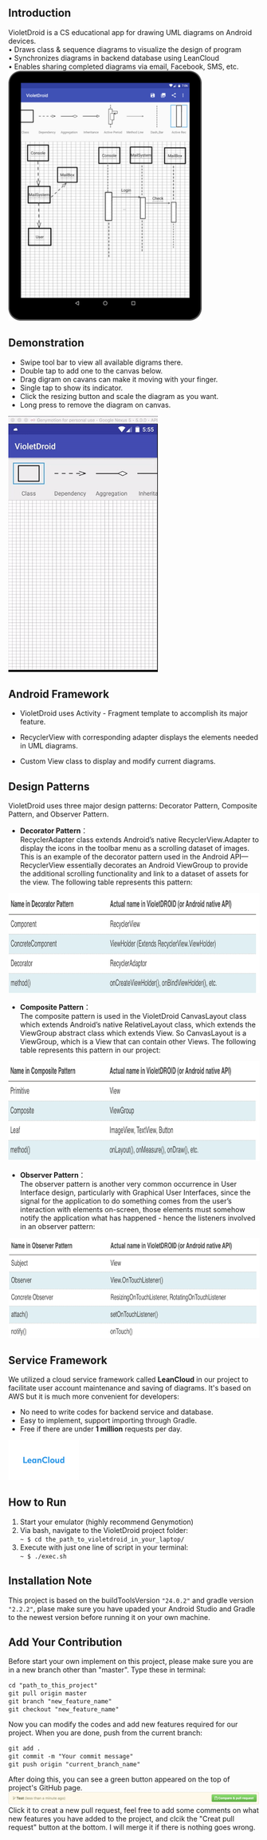 ## Introduction 
VioletDroid is a CS educational app for drawing UML diagrams on Android devices.  
• Draws class & sequence diagrams to visualize the design of program   
• Synchronizes diagrams in backend database using LeanCloud   
• Enables sharing completed diagrams via email, Facebook, SMS, etc.   
<img src="https://github.com/dilyar85/VioletDroid/blob/master/screenshots/main_screen.png" alt="Main Screenshot" height="500" >

## Demonstration
- Swipe tool bar to view all available digrams there.  
- Double tap to add one to the canvas below.   
- Drag digram on cavans can make it moving with your finger.   
- Single tap to show its indicator.   
- Click the resizing button and scale the diagram as you want.   
- Long press to remove the diagram on canvas.  
<img src="https://github.com/dilyar85/VioletDroid/blob/master/screenshots/gif-11:16.gif" alt="current_screenshots_image" width="300">


## Android Framework
* VioletDroid uses Activity - Fragment template to accomplish its major feature. 

* RecyclerView with corresponding adapter displays the elements needed in UML diagrams.  

* Custom View class to display and modify current diagrams.   


## Design Patterns
VioletDroid uses three major design patterns: Decorator Pattern, Composite Pattern, and Observer Pattern.

* **Decorator Pattern**：  
RecyclerAdapter class extends Android’s native RecyclerView.Adapter to display the icons in the toolbar menu as a scrolling dataset of images.  This is an example of the decorator pattern used in the Android API—RecyclerView essentially decorates an Android ViewGroup to provide the additional scrolling functionality and link to a dataset of assets for the view.  The following table represents this pattern:  
<img src="https://github.com/dilyar85/VioletDroid/blob/master/screenshots/decorator_pattern.png" alt="pattern_img" height="200">

* **Composite Pattern**：  
The composite pattern is used in the VioletDroid CanvasLayout class which extends Android’s native RelativeLayout class, which extends the ViewGroup abstract class which extends View.  So CanvasLayout is a ViewGroup, which is a View that can contain other Views.  The following table represents this pattern in our project:  
<img src="https://github.com/dilyar85/VioletDroid/blob/master/screenshots/composite_pattern.png" alt="pattern_img" height="200">

* **Observer Pattern**：  
The observer pattern is another very common occurrence in User Interface design, particularly with Graphical User Interfaces, since the signal for the application to do something comes from the user’s interaction with elements on-screen, those elements must somehow notify the application what has happened - hence the listeners involved in an observer pattern:  
<img src="https://github.com/dilyar85/VioletDroid/blob/master/screenshots/observer_pattern.png" alt="pattern_img" height="200">

## Service Framework
We utilized a cloud service framework called **LeanCloud** in our project to facilitate user account maintenance and saving of diagrams. It's based on AWS but it is much more convenient for developers:
* No need to write codes for backend service and database.
* Easy to implement, support importing through Gradle.
* Free if there are under **1 million** requests per day.  
<img src= "https://github.com/dilyar85/VioletDroid/blob/master/screenshots/leancloud_icon.png" alt="LeanCloud Logo" height="80">


## How to Run
1. Start your emulator (highly recommend Genymotion)
2. Via bash, navigate to the VioletDroid project folder:  
`~ $ cd the_path_to_violetdroid_in_your_laptop/`
3. Execute with just one line of script in your terminal:  
`~ $ ./exec.sh`


## Installation Note
This project is based on the buildToolsVersion `"24.0.2"` and gradle version `"2.2.2"`, plase make sure you have upaded your Android Studio and Gradle to the newest version before running it on your own machine. 


## Add Your Contribution
Before start your own implement on this project, please make sure you are in a new branch other than "master". Type these in terminal:
```
cd "path_to_this_project"
git pull origin master
git branch "new_feature_name"
git checkout "new_feature_name"
```
Now you can modify the codes and add new features required for our project. When you are done, push from the current branch:
```
git add .
git commit -m "Your commit message"
git push origin "current_branch_name"
```
After doing this, you can see a green button appeared on the top of project's GitHub page. 
<img src="https://github.com/dilyar85/VioletDroid/blob/master/screenshots/compare&pullrequest.png" alt="create_pull_request_image">
Click it to creat a new pull request, feel free to add some comments on what new features you have added to the project, and clcik the "Creat pull request" button at the bottom. I will merge it if there is nothing goes wrong. 


